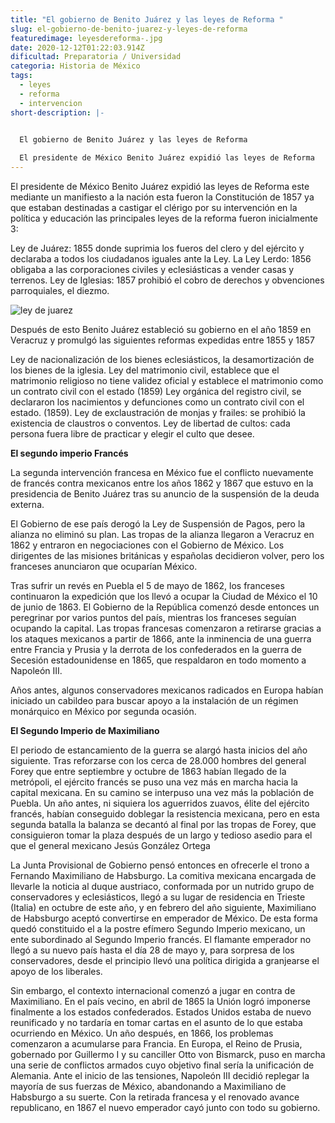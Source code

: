 ```yaml
---
title: "El gobierno de Benito Juárez y las leyes de Reforma "
slug: el-gobierno-de-benito-juarez-y-leyes-de-reforma
featuredimage: leyesdereforma-.jpg
date: 2020-12-12T01:22:03.914Z
dificultad: Preparatoria / Universidad
categoria: Historia de México
tags:
  - leyes
  - reforma
  - intervencion
short-description: |-
  

  El gobierno de Benito Juárez y las leyes de Reforma 

  El presidente de México Benito Juárez expidió las leyes de Reforma
---
```

El presidente de México Benito Juárez expidió las leyes de Reforma este mediante un manifiesto a la nación esta fueron la Constitución de 1857 ya que estaban destinadas a castigar el clérigo por su intervención en la política y educación las principales leyes de la reforma fueron inicialmente 3: 

Ley de Juárez: 1855 donde suprimia los fueros del clero y del ejército y declaraba a todos los ciudadanos iguales ante la Ley. La Ley Lerdo: 1856 obligaba a las corporaciones civiles y eclesiásticas a vender casas y terrenos. Ley de Iglesias: 1857 prohibió el cobro de derechos y obvenciones parroquiales, el diezmo.

![ley de juarez ](/assets/leydejuarez.jpg "ley de juarez ")

Después de esto Benito Juárez estableció su gobierno en el año 1859 en Veracruz y promulgó las siguientes reformas expedidas entre 1855 y 1857

Ley de nacionalización de los bienes eclesiásticos, la desamortización de los bienes de la iglesia. Ley del matrimonio civil, establece que el matrimonio religioso no tiene validez oficial y establece el matrimonio como un contrato civil con el estado (1859) Ley orgánica del registro civil, se declararon los nacimientos y defunciones como un contrato civil con el estado. (1859). Ley de exclaustración de monjas y frailes: se prohibió la existencia de claustros o conventos. Ley de libertad de cultos: cada persona fuera libre de practicar y elegir el culto que desee.

**El segundo imperio Francés** 

La segunda intervención francesa en México fue el conflicto nuevamente de francés contra mexicanos entre los años 1862 y 1867 que estuvo en la presidencia de Benito Juárez tras su anuncio de la suspensión de la deuda externa.

El Gobierno de ese país derogó la Ley de Suspensión de Pagos, pero la alianza no eliminó su plan. Las tropas de la alianza llegaron a Veracruz en 1862 y entraron en negociaciones con el Gobierno de México. Los dirigentes de las misiones británicas y españolas decidieron volver, pero los franceses anunciaron que ocuparían México.

Tras sufrir un revés en Puebla el 5 de mayo de 1862, los franceses continuaron la expedición que los llevó a ocupar la Ciudad de México el 10 de junio de 1863. El Gobierno de la República comenzó desde entonces un peregrinar por varios puntos del país, mientras los franceses seguían ocupando la capital. Las tropas francesas comenzaron a retirarse gracias a los ataques mexicanos a partir de 1866, ante la inminencia de una guerra entre Francia y Prusia y la derrota de los confederados en la guerra de Secesión estadounidense en 1865, que respaldaron en todo momento a Napoleón III.

Años antes, algunos conservadores mexicanos radicados en Europa habían iniciado un cabildeo para buscar apoyo a la instalación de un régimen monárquico en México por segunda ocasión.



**El Segundo Imperio de Maximiliano** 

El periodo de estancamiento de la guerra se alargó hasta inicios del año siguiente. Tras reforzarse con los cerca de 28.000 hombres del general Forey que entre septiembre y octubre de 1863 habían llegado de la metrópoli, el ejército francés se puso una vez más en marcha hacia la capital mexicana. En su camino se interpuso una vez más la población de Puebla. Un año antes, ni siquiera los aguerridos zuavos, élite del ejército francés, habían conseguido doblegar la resistencia mexicana, pero en esta segunda batalla la balanza se decantó al final por las tropas de Forey, que consiguieron tomar la plaza después de un largo y tedioso asedio para el que el general mexicano Jesús González Ortega

La Junta Provisional de Gobierno pensó entonces en ofrecerle el trono a Fernando Maximiliano de Habsburgo. La comitiva mexicana encargada de llevarle la noticia al duque austriaco, conformada por un nutrido grupo de conservadores y eclesiásticos, llegó a su lugar de residencia en Trieste (Italia) en octubre de este año, y en febrero del año siguiente, Maximiliano de Habsburgo aceptó convertirse en emperador de México. De esta forma quedó constituido el a la postre efímero Segundo Imperio mexicano, un ente subordinado al Segundo Imperio francés. El flamante emperador no llegó a su nuevo país hasta el día 28 de mayo y, para sorpresa de los conservadores, desde el principio llevó una política dirigida a granjearse el apoyo de los liberales.

Sin embargo, el contexto internacional comenzó a jugar en contra de Maximiliano. En el país vecino, en abril de 1865 la Unión logró imponerse finalmente a los estados confederados. Estados Unidos estaba de nuevo reunificado y no tardaría en tomar cartas en el asunto de lo que estaba ocurriendo en México. Un año después, en 1866, los problemas comenzaron a acumularse para Francia. En Europa, el Reino de Prusia, gobernado por Guillermo I y su canciller Otto von Bismarck, puso en marcha una serie de conflictos armados cuyo objetivo final sería la unificación de Alemania. Ante el inicio de las tensiones, Napoleón III decidió replegar la mayoría de sus fuerzas de México, abandonando a Maximiliano de Habsburgo a su suerte. Con la retirada francesa y el renovado avance republicano, en 1867 el nuevo emperador cayó junto con todo su gobierno.